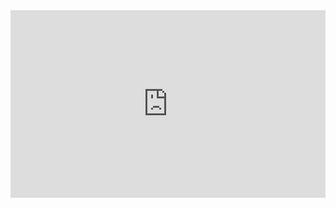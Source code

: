 <iframe src="https://www.listennotes.com/clips/good-games-dominant-species-marine-dual-gauge-ByPuRwWFJSk/embed/" height="300px" width="100%" style="width: 1px; min-width: 100%;" frameborder="0" scrolling="no" loading="lazy"></iframe>